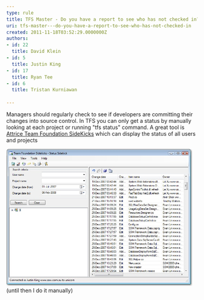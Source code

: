 ```yaml
---
type: rule
title: TFS Master - Do you have a report to see who has not checked in?
uri: tfs-master---do-you-have-a-report-to-see-who-has-not-checked-in
created: 2011-11-18T03:52:29.0000000Z
authors:
- id: 22
  title: David Klein
- id: 5
  title: Justin King
- id: 17
  title: Ryan Tee
- id: 6
  title: Tristan Kurniawan

---
```


Managers should regularly check to see if developers are committing their changes into source control. In TFS you can only get a status by manually looking at each project or running "tfs status" command. A great tool is [Attrice Team Foundation SideKicks](http://visualstudiogallery.msdn.microsoft.com/c255a1e4-04ba-4f68-8f4e-cd473d6b971f) which can display the status of all users and projects
 
![Use TFS Sidekicks and search for files older than 48 hours to find the naughty boys. Suggestion for TFS Sidekicks: Add a button to “Email all people their shame list”…. showing their files that are still checked out](SideKicksStatus.jpg)(until then I do it manually)
